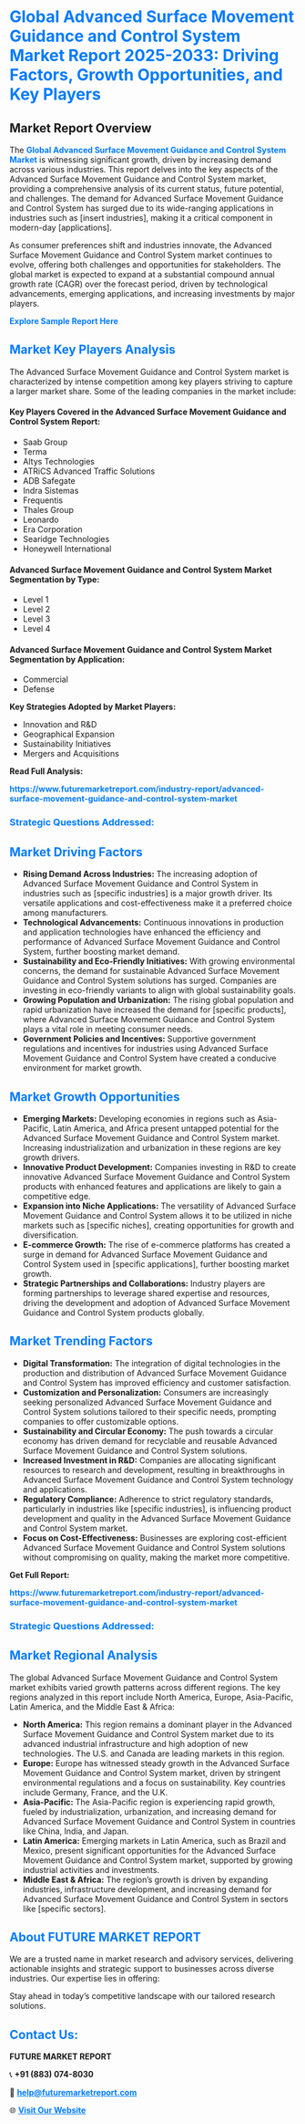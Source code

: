 <h1 style="color: #007BFF;">Global Advanced Surface Movement Guidance and Control System Market Report 2025-2033: Driving Factors, Growth Opportunities, and Key Players</h1>

<section id="overview">
<h2>Market Report Overview</h2>
<p>The <a href="https://www.futuremarketreport.com/industry-report/advanced-surface-movement-guidance-and-control-system-market" style="color: #007BFF; text-decoration: none;"><strong>Global Advanced Surface Movement Guidance and Control System Market</strong></a> is witnessing significant growth, driven by increasing demand across various industries. This report delves into the key aspects of the Advanced Surface Movement Guidance and Control System market, providing a comprehensive analysis of its current status, future potential, and challenges. The demand for Advanced Surface Movement Guidance and Control System has surged due to its wide-ranging applications in industries such as [insert industries], making it a critical component in modern-day [applications].</p>
<p>As consumer preferences shift and industries innovate, the Advanced Surface Movement Guidance and Control System market continues to evolve, offering both challenges and opportunities for stakeholders. The global market is expected to expand at a substantial compound annual growth rate (CAGR) over the forecast period, driven by technological advancements, emerging applications, and increasing investments by major players.</p>
</section>

<section id="overview">
<p><a href="https://www.futuremarketreport.com/request-sample/reportId=106223" style="color: #007BFF; text-decoration: none;"><strong>Explore Sample Report Here</strong></a></p>
</section>

<section id="key-players">
<h2 style="color: #007BFF;">Market Key Players Analysis</h2>
<p>The Advanced Surface Movement Guidance and Control System market is characterized by intense competition among key players striving to capture a larger market share. Some of the leading companies in the market include:</p>
<h4>Key Players Covered in the Advanced Surface Movement Guidance and Control System Report:</h4>
<ul><li>Saab Group</li><li>Terma</li><li>Altys Technologies</li><li>ATRiCS Advanced Traffic Solutions</li><li>ADB Safegate</li><li>Indra Sistemas</li><li>Frequentis</li><li>Thales Group</li><li>Leonardo</li><li>Era Corporation</li><li>Searidge Technologies</li><li>Honeywell International</li></ul>
<h4>Advanced Surface Movement Guidance and Control System Market Segmentation by Type:</h4>
<ul><li>Level 1</li><li>Level 2</li><li>Level 3</li><li>Level 4</li></ul>

<h4>Advanced Surface Movement Guidance and Control System Market Segmentation by Application:</h4>
<ul><li>Commercial</li><li>Defense</li></ul>
<p><strong>Key Strategies Adopted by Market Players:</strong></p>
<ul>
<li>Innovation and R&D</li>
<li>Geographical Expansion</li>
<li>Sustainability Initiatives</li>
<li>Mergers and Acquisitions</li>
</ul>
</section>

<section>
<p><strong>Read Full Analysis: </strong></p><a href="https://www.futuremarketreport.com/industry-report/advanced-surface-movement-guidance-and-control-system-market" style="color: #007BFF; text-decoration: none;"><strong>https://www.futuremarketreport.com/industry-report/advanced-surface-movement-guidance-and-control-system-market</strong></a>
<h3 style="color: #007BFF;">Strategic Questions Addressed:</h3>
</section>

<section id="driving-factors">
<h2 style="color: #007BFF;">Market Driving Factors</h2>
<ul>
<li><strong>Rising Demand Across Industries:</strong> The increasing adoption of Advanced Surface Movement Guidance and Control System in industries such as [specific industries] is a major growth driver. Its versatile applications and cost-effectiveness make it a preferred choice among manufacturers.</li>
<li><strong>Technological Advancements:</strong> Continuous innovations in production and application technologies have enhanced the efficiency and performance of Advanced Surface Movement Guidance and Control System, further boosting market demand.</li>
<li><strong>Sustainability and Eco-Friendly Initiatives:</strong> With growing environmental concerns, the demand for sustainable Advanced Surface Movement Guidance and Control System solutions has surged. Companies are investing in eco-friendly variants to align with global sustainability goals.</li>
<li><strong>Growing Population and Urbanization:</strong> The rising global population and rapid urbanization have increased the demand for [specific products], where Advanced Surface Movement Guidance and Control System plays a vital role in meeting consumer needs.</li>
<li><strong>Government Policies and Incentives:</strong> Supportive government regulations and incentives for industries using Advanced Surface Movement Guidance and Control System have created a conducive environment for market growth.</li>
</ul>
</section>

<section id="growth-opportunities">
<h2 style="color: #007BFF;">Market Growth Opportunities</h2>
<ul>
<li><strong>Emerging Markets:</strong> Developing economies in regions such as Asia-Pacific, Latin America, and Africa present untapped potential for the Advanced Surface Movement Guidance and Control System market. Increasing industrialization and urbanization in these regions are key growth drivers.</li>
<li><strong>Innovative Product Development:</strong> Companies investing in R&D to create innovative Advanced Surface Movement Guidance and Control System products with enhanced features and applications are likely to gain a competitive edge.</li>
<li><strong>Expansion into Niche Applications:</strong> The versatility of Advanced Surface Movement Guidance and Control System allows it to be utilized in niche markets such as [specific niches], creating opportunities for growth and diversification.</li>
<li><strong>E-commerce Growth:</strong> The rise of e-commerce platforms has created a surge in demand for Advanced Surface Movement Guidance and Control System used in [specific applications], further boosting market growth.</li>
<li><strong>Strategic Partnerships and Collaborations:</strong> Industry players are forming partnerships to leverage shared expertise and resources, driving the development and adoption of Advanced Surface Movement Guidance and Control System products globally.</li>
</ul>
</section>

<section id="trending-factors">
<h2 style="color: #007BFF;">Market Trending Factors</h2>
<ul>
<li><strong>Digital Transformation:</strong> The integration of digital technologies in the production and distribution of Advanced Surface Movement Guidance and Control System has improved efficiency and customer satisfaction.</li>
<li><strong>Customization and Personalization:</strong> Consumers are increasingly seeking personalized Advanced Surface Movement Guidance and Control System solutions tailored to their specific needs, prompting companies to offer customizable options.</li>
<li><strong>Sustainability and Circular Economy:</strong> The push towards a circular economy has driven demand for recyclable and reusable Advanced Surface Movement Guidance and Control System solutions.</li>
<li><strong>Increased Investment in R&D:</strong> Companies are allocating significant resources to research and development, resulting in breakthroughs in Advanced Surface Movement Guidance and Control System technology and applications.</li>
<li><strong>Regulatory Compliance:</strong> Adherence to strict regulatory standards, particularly in industries like [specific industries], is influencing product development and quality in the Advanced Surface Movement Guidance and Control System market.</li>
<li><strong>Focus on Cost-Effectiveness:</strong> Businesses are exploring cost-efficient Advanced Surface Movement Guidance and Control System solutions without compromising on quality, making the market more competitive.</li>
</ul>
</section>

<section>
<p><strong>Get Full Report: </strong></p><a href="https://www.futuremarketreport.com/industry-report/advanced-surface-movement-guidance-and-control-system-market" style="color: #007BFF; text-decoration: none;"><strong>https://www.futuremarketreport.com/industry-report/advanced-surface-movement-guidance-and-control-system-market</strong></a>
<h3 style="color: #007BFF;">Strategic Questions Addressed:</h3>
</section>


<section id="regional-analysis">
<h2 style="color: #007BFF;">Market Regional Analysis</h2>
<p>The global Advanced Surface Movement Guidance and Control System market exhibits varied growth patterns across different regions. The key regions analyzed in this report include North America, Europe, Asia-Pacific, Latin America, and the Middle East & Africa:</p>
<ul>
<li><strong>North America:</strong> This region remains a dominant player in the Advanced Surface Movement Guidance and Control System market due to its advanced industrial infrastructure and high adoption of new technologies. The U.S. and Canada are leading markets in this region.</li>
<li><strong>Europe:</strong> Europe has witnessed steady growth in the Advanced Surface Movement Guidance and Control System market, driven by stringent environmental regulations and a focus on sustainability. Key countries include Germany, France, and the U.K.</li>
<li><strong>Asia-Pacific:</strong> The Asia-Pacific region is experiencing rapid growth, fueled by industrialization, urbanization, and increasing demand for Advanced Surface Movement Guidance and Control System in countries like China, India, and Japan.</li>
<li><strong>Latin America:</strong> Emerging markets in Latin America, such as Brazil and Mexico, present significant opportunities for the Advanced Surface Movement Guidance and Control System market, supported by growing industrial activities and investments.</li>
<li><strong>Middle East & Africa:</strong> The region’s growth is driven by expanding industries, infrastructure development, and increasing demand for Advanced Surface Movement Guidance and Control System in sectors like [specific sectors].</li>
</ul>
</section>

<footer>
<h2 style="color: #007BFF;">About FUTURE MARKET REPORT</h2>
<p>We are a trusted name in market research and advisory services, delivering actionable insights and strategic support to businesses across diverse industries. Our expertise lies in offering:</p>

<p>Stay ahead in today’s competitive landscape with our tailored research solutions.</p>

<h2 style="color: #007BFF;">Contact Us:</h2>
<p><strong>FUTURE MARKET REPORT</strong></p>
<p>📞 <strong>+91 (883) 074-8030</strong></p>
<p>📧 <strong><a href="mailto:help@futuremarketreport.com" style="color: #007BFF;">help@futuremarketreport.com</a></strong></p>
<p>🌐 <strong><a href="https://www.futuremarketreport.com/" style="color: #007BFF;">Visit Our Website</a></strong></p>
</footer>